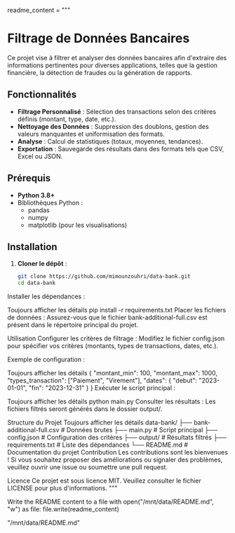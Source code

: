 readme_content = """
# Filtrage de Données Bancaires

Ce projet vise à filtrer et analyser des données bancaires afin d'extraire des informations pertinentes pour diverses applications, telles que la gestion financière, la détection de fraudes ou la génération de rapports.

## Fonctionnalités

- **Filtrage Personnalisé** : Sélection des transactions selon des critères définis (montant, type, date, etc.).
- **Nettoyage des Données** : Suppression des doublons, gestion des valeurs manquantes et uniformisation des formats.
- **Analyse** : Calcul de statistiques (totaux, moyennes, tendances).
- **Exportation** : Sauvegarde des résultats dans des formats tels que CSV, Excel ou JSON.

## Prérequis

- **Python 3.8+**
- Bibliothèques Python :
  - pandas
  - numpy
  - matplotlib (pour les visualisations)

## Installation

1. **Cloner le dépôt** :

   ```bash
   git clone https://github.com/mimounzouhri/data-bank.git
   cd data-bank
Installer les dépendances :

Toujours afficher les détails
pip install -r requirements.txt
Placer les fichiers de données : Assurez-vous que le fichier bank-additional-full.csv est présent dans le répertoire principal du projet.

Utilisation
Configurer les critères de filtrage : Modifiez le fichier config.json pour spécifier vos critères (montants, types de transactions, dates, etc.).

Exemple de configuration :

Toujours afficher les détails
{
    "montant_min": 100,
    "montant_max": 1000,
    "types_transaction": ["Paiement", "Virement"],
    "dates": {
        "debut": "2023-01-01",
        "fin": "2023-12-31"
    }
}
Exécuter le script principal :

Toujours afficher les détails
python main.py
Consulter les résultats : Les fichiers filtrés seront générés dans le dossier output/.

Structure du Projet
Toujours afficher les détails
data-bank/
├── bank-additional-full.csv  # Données brutes
├── main.py                   # Script principal
├── config.json               # Configuration des critères
├── output/                   # Résultats filtrés
├── requirements.txt          # Liste des dépendances
└── README.md                 # Documentation du projet
Contribution
Les contributions sont les bienvenues ! Si vous souhaitez proposer des améliorations ou signaler des problèmes, veuillez ouvrir une issue ou soumettre une pull request.

Licence
Ce projet est sous licence MIT. Veuillez consulter le fichier LICENSE pour plus d'informations. """

Write the README content to a file
with open("/mnt/data/README.md", "w") as file: file.write(readme_content)

"/mnt/data/README.md"